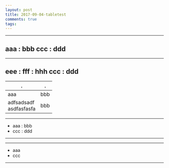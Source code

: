 ```yaml
---
layout: post
title: 2017-09-04-tabletest
comments: true
tags:
---
```


---
aaa : bbb
ccc : ddd
---

---
eee : fff : hhh
ccc : ddd
---

| . | . |
|---|---|
| aaa | bbb |
| adfsadsadf <br> asdfasfasfa | bbb |


---
- aaa : bbb
- ccc : ddd
---


---
- aaa
- ccc
---

